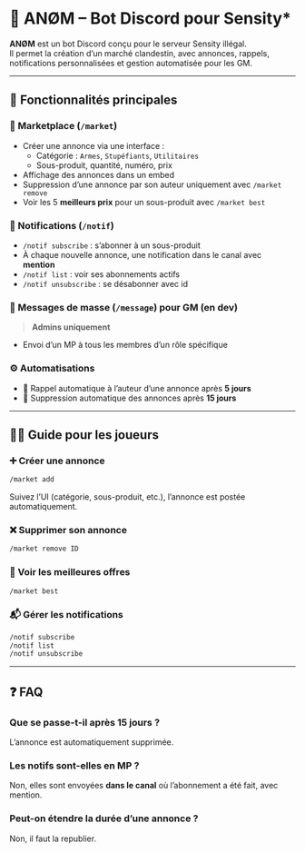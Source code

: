 
# 🤖 ANØM – Bot Discord pour Sensity*

**ANØM** est un bot Discord conçu pour le serveur Sensity illégal.  
Il permet la création d’un marché clandestin, avec annonces, rappels, notifications personnalisées et gestion automatisée pour les GM.

---

## 🚀 Fonctionnalités principales

### 🛒 Marketplace (`/market`)

- Créer une annonce via une interface :
  - Catégorie : `Armes`, `Stupéfiants`, `Utilitaires`
  - Sous-produit, quantité, numéro, prix
- Affichage des annonces dans un embed
- Suppression d’une annonce par son auteur uniquement avec `/market remove`
- Voir les 5 **meilleurs prix** pour un sous-produit avec `/market best`

### 🔔 Notifications (`/notif`)

- `/notif subscribe` : s’abonner à un sous-produit
- À chaque nouvelle annonce, une notification dans le canal avec **mention**
- `/notif list` : voir ses abonnements actifs
- `/notif unsubscribe` : se désabonner avec id


### 📣 Messages de masse (`/message`) pour GM (en dev)

> **Admins uniquement**

- Envoi d’un MP à tous les membres d’un rôle spécifique

### ⚙️ Automatisations

- 🔁 Rappel automatique à l’auteur d’une annonce après **5 jours**
- 🧹 Suppression automatique des annonces après **15 jours**

---

## 🧑‍🏫 Guide pour les joueurs

### ➕ Créer une annonce
```bash
/market add
````

Suivez l’UI (catégorie, sous-produit, etc.), l’annonce est postée automatiquement.

### ❌ Supprimer son annonce

```bash
/market remove ID
```

### 🔎 Voir les meilleures offres

```bash
/market best
```

### 📬 Gérer les notifications

```bash
/notif subscribe
/notif list
/notif unsubscribe
```



---

## ❓ FAQ

### Que se passe-t-il après 15 jours ?

L’annonce est automatiquement supprimée.

### Les notifs sont-elles en MP ?

Non, elles sont envoyées **dans le canal** où l’abonnement a été fait, avec mention.

### Peut-on étendre la durée d’une annonce ?

Non, il faut la republier.
